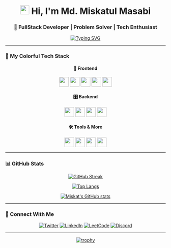 <h1 align="center">
  <img src="https://media.giphy.com/media/hvRJCLFzcasrR4ia7z/giphy.gif" width="28"> 
  Hi, I'm Md. Miskatul Masabi
</h1>
<h3 align="center">🚀 FullStack Developer | Problem Solver | Tech Enthusiast</h3>

<p align="center">
  <a href="https://git.io/typing-svg">
    <img src="https://readme-typing-svg.demolab.com?font=Fira+Code&pause=1000&width=435&lines=%F0%9F%92%BB+FullStack+Developer;%F0%9F%A7%91%E2%80%8D%F0%9F%92%BB+Clean+Code+Advocate;%F0%9F%93%9A+Continuous+Learner;%F0%9F%92%AC+Open+for+Collaborations&center=true&vCenter=true&color=FF00FF&size=22" alt="Typing SVG" />
  </a>
</p>

---

### 🎨 My Colorful Tech Stack

<div align="center">

#### 🌈 Frontend
<img src="https://img.shields.io/badge/HTML5-%23E34F26.svg?style=for-the-badge&logo=html5&logoColor=white" height="30">
<img src="https://img.shields.io/badge/CSS3-%231572B6.svg?style=for-the-badge&logo=css3&logoColor=white" height="30">
<img src="https://img.shields.io/badge/JavaScript-%23F7DF1E.svg?style=for-the-badge&logo=javascript&logoColor=black" height="30">
<img src="https://img.shields.io/badge/React-%2361DAFB.svg?style=for-the-badge&logo=react&logoColor=black" height="30">
<img src="https://img.shields.io/badge/Tailwind_CSS-%2338B2AC.svg?style=for-the-badge&logo=tailwind-css&logoColor=white" height="30">

#### 🎛️ Backend
<img src="https://img.shields.io/badge/Java-%23007396.svg?style=for-the-badge&logo=java&logoColor=white" height="30">
<img src="https://img.shields.io/badge/Python-%233776AB.svg?style=for-the-badge&logo=python&logoColor=white" height="30">
<img src="https://img.shields.io/badge/MySQL-%234479A1.svg?style=for-the-badge&logo=mysql&logoColor=white" height="30">
<img src="https://img.shields.io/badge/PostgreSQL-%23336791.svg?style=for-the-badge&logo=postgresql&logoColor=white" height="30">

#### 🛠️ Tools & More
<img src="https://img.shields.io/badge/Figma-%23F24E1E.svg?style=for-the-badge&logo=figma&logoColor=white" height="30">
<img src="https://img.shields.io/badge/Adobe%20Photoshop-%2331A8FF.svg?style=for-the-badge&logo=adobe-photoshop&logoColor=white" height="30">
<img src="https://img.shields.io/badge/Flutter-%2302569B.svg?style=for-the-badge&logo=flutter&logoColor=white" height="30">
<img src="https://img.shields.io/badge/C-%23A8B9CC.svg?style=for-the-badge&logo=c&logoColor=black" height="30">

</div>

---

### 📊 GitHub Stats

<div align="center">
  
[![GitHub Streak](https://streak-stats.demolab.com?user=mmiskatul&theme=radical&hide_border=true&border_radius=10&mode=weekly)](https://git.io/streak-stats)

[![Top Langs](https://github-readme-stats.vercel.app/api/top-langs/?username=mmiskatul&layout=compact&theme=radical&hide_border=true&border_radius=10)](https://github.com/mmiskatul)

[![Miskat's GitHub stats](https://github-readme-stats.vercel.app/api?username=mmiskatul&show_icons=true&theme=radical&hide_border=true&border_radius=10&include_all_commits=true)](https://github.com/mmiskatul)

</div>

---

### 🌟 Connect With Me

<div align="center">
  
[![Twitter](https://img.shields.io/badge/Twitter-%231DA1F2.svg?style=for-the-badge&logo=Twitter&logoColor=white)](https://twitter.com/md_masabi)
[![LinkedIn](https://img.shields.io/badge/linkedin-%230077B5.svg?style=for-the-badge&logo=linkedin&logoColor=white)](https://linkedin.com/in/md-mishkatul-masabi-b55b76292)
[![LeetCode](https://img.shields.io/badge/LeetCode-%23FFA116.svg?style=for-the-badge&logo=LeetCode&logoColor=black)](https://www.leetcode.com/mmiskatul)
[![Discord](https://img.shields.io/badge/Discord-%235865F2.svg?style=for-the-badge&logo=discord&logoColor=white)](https://discord.gg/miskat4584)

</div>

---

<div align="center">
  
[![trophy](https://github-profile-trophy.vercel.app/?username=mmiskatul&theme=radical&no-frame=true&row=1&margin-w=15&margin-h=15)](https://github.com/ryo-ma/github-profile-trophy)

</div>
